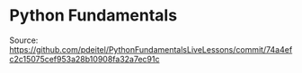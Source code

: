 # Python Fundamentals

Source: https://github.com/pdeitel/PythonFundamentalsLiveLessons/commit/74a4efc2c15075cef953a28b10908fa32a7ec91c